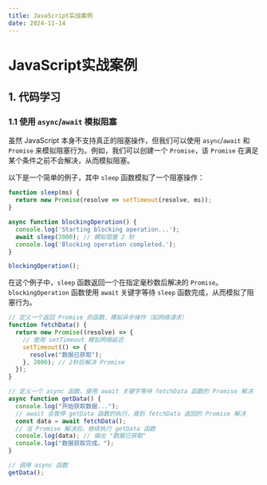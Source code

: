 ```yaml
---
title: JavaScript实战案例
date: 2024-11-14
---
```


# JavaScript实战案例



## 1. 代码学习

### 1.1 使用 `async`/`await` 模拟阻塞

虽然 JavaScript 本身不支持真正的阻塞操作，但我们可以使用 `async`/`await` 和 `Promise` 来模拟阻塞行为。例如，我们可以创建一个 `Promise`，该 `Promise` 在满足某个条件之前不会解决，从而模拟阻塞。

以下是一个简单的例子，其中 `sleep` 函数模拟了一个阻塞操作：

```javascript
function sleep(ms) {
  return new Promise(resolve => setTimeout(resolve, ms));
}

async function blockingOperation() {
  console.log('Starting blocking operation...');
  await sleep(2000); // 模拟阻塞 2 秒
  console.log('Blocking operation completed.');
}

blockingOperation();
```

在这个例子中，`sleep` 函数返回一个在指定毫秒数后解决的 `Promise`。`blockingOperation` 函数使用 `await` 关键字等待 `sleep` 函数完成，从而模拟了阻塞行为。

```javascript
// 定义一个返回 Promise 的函数，模拟异步操作（如网络请求）
function fetchData() {
  return new Promise((resolve) => {
    // 使用 setTimeout 模拟网络延迟
    setTimeout(() => {
      resolve("数据已获取");
    }, 2000); // 2秒后解决 Promise
  });
}

// 定义一个 async 函数，使用 await 关键字等待 fetchData 函数的 Promise 解决
async function getData() {
  console.log("开始获取数据...");
  // await 会暂停 getData 函数的执行，直到 fetchData 返回的 Promise 解决
  const data = await fetchData();
  // 当 Promise 解决后，继续执行 getData 函数
  console.log(data); // 输出 "数据已获取"
  console.log("数据获取完成。");
}

// 调用 async 函数
getData();
```



